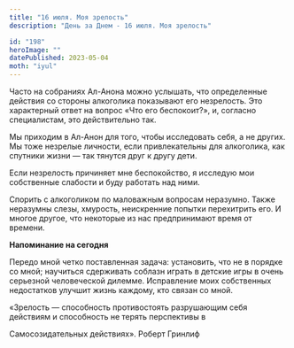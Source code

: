 ```yaml
---
title: "16 июля. Моя зрелость"
description: "День за Днем - 16 июля. Моя зрелость"

id: "198"
heroImage: ""
datePublished: 2023-05-04
moth: "iyul"
---
```


Часто на собраниях Ал-Анона можно услышать, что определенные действия со
стороны алкоголика показывают его незрелость. Это характерный ответ на вопрос
«Что его беспокоит?», и, согласно специалистам, это действительно так.

Мы приходим в Ал-Анон для того, чтобы исследовать себя, а не других. Мы тоже
незрелые личности, если привлекательны для алкоголика, как спутники жизни —
так тянутся друг к другу дети.

Если незрелость причиняет мне беспокойство, я исследую мои собственные
слабости и буду работать над ними.

Спорить с алкоголиком по маловажным вопросам неразумно. Также неразумны слезы,
хмурость, неискренние попытки перехитрить его. И многое другое, что некоторые
из нас предпринимают время от времени.

**Напоминание на сегодня**

Передо мной четко поставленная задача: установить, что не в порядке со мной;
научиться сдерживать соблазн играть в детские игры в очень серьезной
человеческой дилемме. Исправление моих собственных недостатков улучшит жизнь
каждому, кто связан со мной.

«Зрелость — способность противостоять разрушающим себя действиям и способность
не терять перспективы в

Самосозидательных действиях». Роберт Гринлиф
